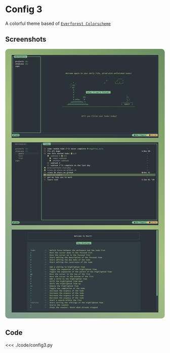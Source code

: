 <style>
.gradient-border-everforest {
  padding: 5px 20px;
  border-radius: 10px;
  background: linear-gradient(45deg, #7f9e8f, #a7c080, #6a8e61);
  display: inline-block;
}

.gradient-border-everforest img {
  display: block;
  border-radius: 0px;
}
</style>

# Config 3

A colorful theme based of [`Everforest Colorscheme`](https://github.com/sainnhe/everforest)

## Screenshots

<div class="gradient-border-everforest">

![Dashboard](./previews/config3/dashboard.png)

![MainScreen](./previews/config3/mainscreen.png)

![Help](./previews/config3/help.png)

</div>

## Code
<<< ./code/config3.py
